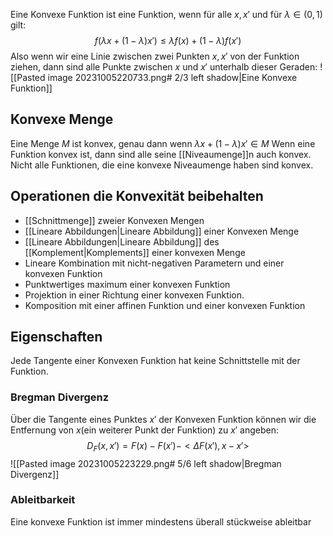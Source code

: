 Eine Konvexe Funktion ist eine Funktion, wenn für alle $x,x'$ und für $\lambda \in (0,1)$ gilt:
$$f(\lambda x + (1-\lambda)x')\leq \lambda f(x) + (1-\lambda)f(x')$$
Also wenn wir eine Linie zwischen zwei Punkten $x,x'$ von der Funktion ziehen, dann sind alle Punkte zwischen $x$ und $x'$ unterhalb dieser Geraden:
![[Pasted image 20231005220733.png# 2/3 left shadow|Eine Konvexe Funktion]]

## Konvexe Menge
Eine Menge $M$ ist konvex, genau dann wenn $\lambda x + (1-\lambda) x' \in M$ 
Wenn eine Funktion konvex ist, dann sind alle seine [[Niveaumenge]]n auch konvex. Nicht alle Funktionen, die eine konvexe Niveaumenge haben sind konvex.

## Operationen die Konvexität beibehalten
- [[Schnittmenge]] zweier Konvexen Mengen
- [[Lineare Abbildungen|Lineare Abbildung]] einer Konvexen Menge
- [[Lineare Abbildungen|Lineare Abbildung]] des [[Komplement|Komplements]] einer konvexen Menge
- Lineare Kombination mit nicht-negativen Parametern und einer konvexen Funktion
- Punktwertiges maximum einer konvexen Funktion
- Projektion in einer Richtung einer konvexen Funktion.
- Komposition mit einer affinen Funktion und einer konvexen Funktion

## Eigenschaften
Jede Tangente einer Konvexen Funktion hat keine Schnittstelle mit der Funktion.
### Bregman Divergenz
Über die Tangente eines Punktes $x'$ der Konvexen Funktion können wir die Entfernung von $x$(ein weiterer Punkt der Funktion) zu $x'$ angeben:
$$D_{F}(x,x')=F(x)-F(x')-<\Delta F(x'),x-x'>$$
![[Pasted image 20231005223229.png# 5/6 left shadow|Bregman Divergenz]]

### Ableitbarkeit
Eine konvexe Funktion ist immer mindestens überall stückweise ableitbar